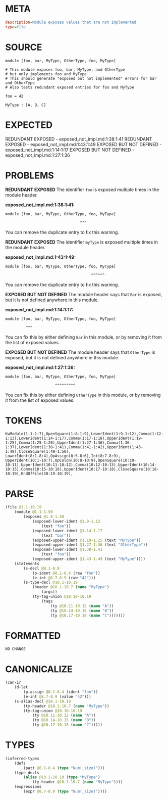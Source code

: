 # META
~~~ini
description=Module exposes values that are not implemented
type=file
~~~
# SOURCE
~~~roc
module [foo, bar, MyType, OtherType, foo, MyType]

# This module exposes foo, bar, MyType, and OtherType
# but only implements foo and MyType
# This should generate "exposed but not implemented" errors for bar and OtherType
# Also tests redundant exposed entries for foo and MyType

foo = 42

MyType : [A, B, C]
~~~
# EXPECTED
REDUNDANT EXPOSED - exposed_not_impl.md:1:38:1:41
REDUNDANT EXPOSED - exposed_not_impl.md:1:43:1:49
EXPOSED BUT NOT DEFINED - exposed_not_impl.md:1:14:1:17
EXPOSED BUT NOT DEFINED - exposed_not_impl.md:1:27:1:36
# PROBLEMS
**REDUNDANT EXPOSED**
The identifier `foo` is exposed multiple times in the module header.

**exposed_not_impl.md:1:38:1:41:**
```roc
module [foo, bar, MyType, OtherType, foo, MyType]
```
                                     ^^^
You can remove the duplicate entry to fix this warning.

**REDUNDANT EXPOSED**
The identifier `myType` is exposed multiple times in the module header.

**exposed_not_impl.md:1:43:1:49:**
```roc
module [foo, bar, MyType, OtherType, foo, MyType]
```
                                          ^^^^^^
You can remove the duplicate entry to fix this warning.

**EXPOSED BUT NOT DEFINED**
The module header says that `Bar` is exposed, but it is not defined anywhere in this module.

**exposed_not_impl.md:1:14:1:17:**
```roc
module [foo, bar, MyType, OtherType, foo, MyType]
```
             ^^^
You can fix this by either defining `Bar` in this module, or by removing it from the list of exposed values.

**EXPOSED BUT NOT DEFINED**
The module header says that `OtherType` is exposed, but it is not defined anywhere in this module.

**exposed_not_impl.md:1:27:1:36:**
```roc
module [foo, bar, MyType, OtherType, foo, MyType]
```
                          ^^^^^^^^^
You can fix this by either defining `OtherType` in this module, or by removing it from the list of exposed values.

# TOKENS
~~~zig
KwModule(1:1-1:7),OpenSquare(1:8-1:9),LowerIdent(1:9-1:12),Comma(1:12-1:13),LowerIdent(1:14-1:17),Comma(1:17-1:18),UpperIdent(1:19-1:25),Comma(1:25-1:26),UpperIdent(1:27-1:36),Comma(1:36-1:37),LowerIdent(1:38-1:41),Comma(1:41-1:42),UpperIdent(1:43-1:49),CloseSquare(1:49-1:50),
LowerIdent(8:1-8:4),OpAssign(8:5-8:6),Int(8:7-8:9),
UpperIdent(10:1-10:7),OpColon(10:8-10:9),OpenSquare(10:10-10:11),UpperIdent(10:11-10:12),Comma(10:12-10:13),UpperIdent(10:14-10:15),Comma(10:15-10:16),UpperIdent(10:17-10:18),CloseSquare(10:18-10:19),EndOfFile(10:19-10:19),
~~~
# PARSE
~~~clojure
(file @1.1-10.19
	(module @1.1-1.50
		(exposes @1.8-1.50
			(exposed-lower-ident @1.9-1.12
				(text "foo"))
			(exposed-lower-ident @1.14-1.17
				(text "bar"))
			(exposed-upper-ident @1.19-1.25 (text "MyType"))
			(exposed-upper-ident @1.27-1.36 (text "OtherType"))
			(exposed-lower-ident @1.38-1.41
				(text "foo"))
			(exposed-upper-ident @1.43-1.49 (text "MyType"))))
	(statements
		(s-decl @8.1-8.9
			(p-ident @8.1-8.4 (raw "foo"))
			(e-int @8.7-8.9 (raw "42")))
		(s-type-decl @10.1-10.19
			(header @10.1-10.7 (name "MyType")
				(args))
			(ty-tag-union @10.10-10.19
				(tags
					(ty @10.11-10.12 (name "A"))
					(ty @10.14-10.15 (name "B"))
					(ty @10.17-10.18 (name "C")))))))
~~~
# FORMATTED
~~~roc
NO CHANGE
~~~
# CANONICALIZE
~~~clojure
(can-ir
	(d-let
		(p-assign @8.1-8.4 (ident "foo"))
		(e-int @8.7-8.9 (value "42")))
	(s-alias-decl @10.1-10.19
		(ty-header @10.1-10.7 (name "MyType"))
		(ty-tag-union @10.10-10.19
			(ty @10.11-10.12 (name "A"))
			(ty @10.14-10.15 (name "B"))
			(ty @10.17-10.18 (name "C")))))
~~~
# TYPES
~~~clojure
(inferred-types
	(defs
		(patt @8.1-8.4 (type "Num(_size)")))
	(type_decls
		(alias @10.1-10.19 (type "MyType")
			(ty-header @10.1-10.7 (name "MyType"))))
	(expressions
		(expr @8.7-8.9 (type "Num(_size)"))))
~~~
